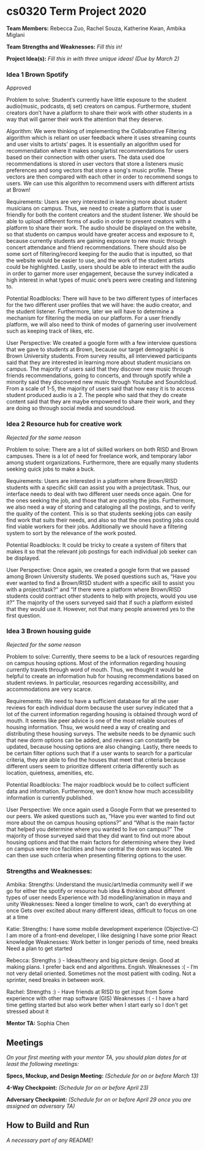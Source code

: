 # cs0320 Term Project 2020

**Team Members:** 
Rebecca Zuo, Rachel Souza, Katherine Kwan, Ambika Miglani

**Team Strengths and Weaknesses:** _Fill this in!_

**Project Idea(s):** _Fill this in with three unique ideas! (Due by March 2)_
### Idea 1 Brown Spotify
Approved

Problem to solve: 
Student’s currently have little exposure to the student audio(music, podcasts, dj set) creators on campus. Furthermore, student creators don’t have a platform to share their work with other students in a way that will garner their work the attention that they deserve. 

Algorithm: We were thinking of implementing the Collaborative Filtering algorithm which is reliant on user feedback where it uses streaming counts and user visits to artists' pages. It is essentially an algorithm used for recommendation where it makes song/artist recommendations for users based on their connection with other users. The data used doe recommendations is stored in user vectors that store a listeners music preferences and song vectors that store a song's music profile. These vectors are then compared with each other in order to recommend songs to users. We can use this algorithm to recommend users with different artists at Brown!

Requirements: 
Users are very interested in learning more about student musicians on campus. Thus, we need to create a platform that is user friendly for both the content creators and the student listener. We should be able to upload different forms of audio in order to present creators with a platform to share their work. The audio should be displayed on the website, so that students on campus would have greater access and exposure to it, because currently students are gaining exposure to new music through concert attendance and friend recommendations. There should also be some sort of filtering/record keeping for the audio that is inputted, so that the website would be easier to use, and the work of the student artists could be highlighted. Lastly, users should be able to interact with the audio in order to garner more user engagement, because the survey indicated a high interest in what types of music one’s peers were creating and listening to. 

Potential Roadblocks: 
There will have to be two different types of interfaces for the two different user profiles that we will have: the audio creator, and the student listener. Furthermore, later we will have to determine a mechanism for filtering the media on our platform. For a user friendly platform, we will also need to think of modes of garnering user involvement such as keeping track of likes, etc. 

User Perspective: 
We created a google form with a few interview questions that we gave to students at Brown, because our target demographic is Brown University students. From survey results, all interviewed participants said that they are interested in learning more about student musicians on campus. The majority of users said that they discover new music through friends recommendations, going to concerts, and through spotify while a minority said they discovered new music through Youtube and Soundcloud. From a scale of 1-5, the majority of users said that how easy it is to access student produced audio is a 2. The people who said that they do create content said that they are maybe empowered to share their work, and they are doing so through social media and soundcloud. 

### Idea 2 Resource hub for creative work 
_Rejected for the same reason_

Problem to solve: 
There are a lot of skilled workers on both RISD and Brown campuses. There is a lot of need for freelance work, and temporary labor among student organizations. Furthermore, there are equally many students seeking quick jobs to make a buck. 

Requirements: 
Users are interested in a platform where Brown/RISD students with a specific skill can assist you with a project/task. Thus, our interface needs to deal with two different user needs once again. One for the ones seeking the job, and those that are posting the jobs. Furthermore, we also need a way of storing and cataloging all the postings, and to verify the quality of the content.  This is so that students seeking jobs can easily find work that suits their needs, and also so that the ones posting jobs could find viable workers for their jobs. Additionally we should have a filtering system to sort by the relevance of the work posted.

Potential Roadblocks: 
It could be tricky to create a system of filters that makes it so that the relevant job postings for each individual job seeker can be displayed. 

User Perspective: 
Once again, we created a google form that we passed among Brown University students. We posed questions such as, “Have you ever wanted to find a Brown/RISD student with a specific skill to assist you with a project/task?” and “If there were a platform where Brown/RISD students could contract other students to help with projects, would you use it?” The majority of the users surveyed said that if such a platform existed that they would use it. However, not that many people answered yes to the first question. 


### Idea 3 Brown housing guide 
_Rejected for the same reason_

Problem to solve: 
Currently, there seems to be a lack of resources regarding on campus housing options. Most of the information regarding housing currently travels through word of mouth. Thus, we thought it would be helpful to create an information hub for housing recommendations based on student reviews. In particular, resources regarding accessibility, and accommodations are very scarce.

Requirements: 
We need to have a sufficient database for all the user reviews for each individual dorm because the user survey indicated that a lot of the current information regarding housing is obtained through word of mouth. It seems like peer advice is one of the most reliable sources of housing information. Thsu,  we would need a way of creating and distributing these housing surveys. The website needs to be dynamic such that new dorm options can be added, and reviews can constantly be updated, because housing options are also changing. Lastly, there needs to be certain filter options such that if a user wants to search for a particular criteria, they are able to find the houses that meet that criteria because different users seem to prioritize different criteria differently such as location, quietness, amenities, etc. 

Potential Roadblocks: 
The major roadblock would be to collect sufficient data and information. Furthermore, we don’t know how much accessibility information is currently published. 

User Perspective: 
We once again used a Google Form that we presented to our peers. We asked questions such as, “Have you ever wanted to find out more about the on campus housing options?” and “What is the main factor that helped you determine where you wanted to live on campus?” The majority of those surveyed said that they did want to find out more about housing options and that the main factors for determining where they lived on campus were nice facilities and how central the dorm was located. We can then use such criteria when presenting filtering options to the user.  

### Strengths and Weaknesses: 
Ambika: 
Strengths: 
Understand the music/art/media community well if we go for either the spotify or resource hub idea & thinking about different types of user needs 
Experience with 3d modelling/animation in maya and unity 
Weaknesses: 
Need a longer timeline to work, can’t do everything at once 
Gets over excited about many different ideas, difficult to focus on one at a time 

Katie: 
Strengths: 
I have some mobile development experience (Objective-C)
I am more of a front-end developer, I like designing 
I have some prior React knowledge
Weaknesses:
Work better in longer periods of time, need breaks 
Need a plan to get started

Rebecca:
Strengths :) -
Ideas/theory and big picture design. 
Good at making plans. 
I prefer back end and algorithms. 
Engish. 
Weaknesses :( - 
I’m not very detail oriented. 
Sometimes not the most patient with coding. 
Not a sprinter, need breaks in between work.  

Rachel: 
Strengths :) -
Have friends at RISD to get input from 
Some experience with other map software (GIS)
Weaknesses :( -
I have a hard time getting started but also work better when I start early so I don’t get stressed about it  
 

**Mentor TA:** Sophia Chen

## Meetings
_On your first meeting with your mentor TA, you should plan dates for at least the following meetings:_

**Specs, Mockup, and Design Meeting:** _(Schedule for on or before March 13)_

**4-Way Checkpoint:** _(Schedule for on or before April 23)_

**Adversary Checkpoint:** _(Schedule for on or before April 29 once you are assigned an adversary TA)_

## How to Build and Run
_A necessary part of any README!_
